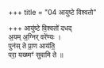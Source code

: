 +++
title = "04 आयुष्टे विश्वतो"

+++
आयु॑ष्टे वि॒श्वतो॑ दधद्  
अ॒यम् अ॒ग्निर् वरे॑ण्यः ।  
पुन॑स् ते प्रा॒ण आय॑ति॒  
परा॒ यख्ष्मꣳ॑ सुवामि ते ॥